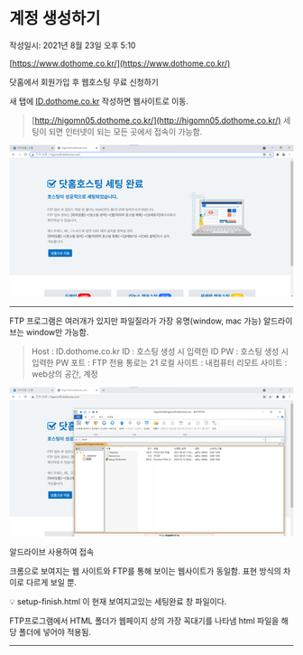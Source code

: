 # 계정 생성하기
작성일시: 2021년 8월 23일 오후 5:10

[https://www.dothome.co.kr/](https://www.dothome.co.kr/)

닷홈에서 회원가입 후 웹호스팅 무료 신청하기

새 탭에 [ID.dothome.co.kr](http://id.dothome.co.kr) 작성하면 웹사이트로 이동.

> [http://higomn05.dothome.co.kr/](http://higomn05.dothome.co.kr/)
세팅이 되면 인터넷이 되는 모든 곳에서 접속이 가능함.
>

![Untitled](../images/dothome_1.png)

---

FTP 프로그램은 여러개가 있지만 파일질라가 가장 유명(window, mac 가능)
알드라이브는 window만 가능함.

> Host : ID.dothome.co.kr
ID : 호스팅 생성 시 입력한 ID
PW :  호스팅 생성 시 입력한 PW
포트 : FTP 전용 통로는 21
로컬 사이트 : 내컴퓨터
리모트 사이트 : web상의 공간, 계정
>

![알드라이브 사용하여 접속](../images/dothome_2.png)

알드라이브 사용하여 접속

크롬으로 보여지는 웹 사이트와 FTP를 통해 보이는 웹사이트가 동일함.
표현 방식의 차이로 다르게 보일 뿐.

<aside>
💡 setup-finish.html 이 현재 보여지고있는 세팅완료 창 파일이다.

</aside>

FTP프로그램에서 HTML 폴더가 웹페이지 상의 가장 꼭대기를 나타냄
html 파일을 해당 폴더에 넣어야 적용됨.

---